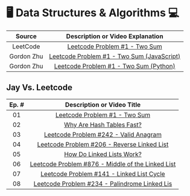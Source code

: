 # 🖥️ Data Structures & Algorithms 💻

|   Source   |                             Description or Video Explanation                              |
| :--------: | :---------------------------------------------------------------------------------------: |
|  LeetCode  |    [Leetcode Problem #1 - Two Sum](https://leetcode.com/problems/two-sum/description)     |
| Gordon Zhu | [Leetcode Problem #1 - Two Sum (JavaScript)](https://www.youtube.com/watch?v=isGKzmwDREg) |
| Gordon Zhu |   [Leetcode Problem #1 - Two Sum (Python)](https://www.youtube.com/watch?v=54yUPn3M0ds)   |

## Jay Vs. Leetcode

| Ep. # |                                                  Description or Video Title                                                   |
| :---: | :---------------------------------------------------------------------------------------------------------------------------: |
|  01   |                        [Leetcode Problem #1 - Two Sum](https://www.commonsensedev.com/jay-vs-leetcode)                        |
|  02   |                 [Why Are Hash Tables Fast?](https://www.commonsensedev.com/jay-vs-leetcode/hash-table-basics)                 |
|  03   |             [Leetcode Problem #242 - Valid Anagram](https://www.commonsensedev.com/jay-vs-leetcode/valid-anagram)             |
|  04   |       [Leetcode Problem #206 - Reverse Linked List](https://www.commonsensedev.com/jay-vs-leetcode/reverse-linked-list)       |
|  05   |                [How Do Linked Lists Work?](https://www.commonsensedev.com/jay-vs-leetcode/linked-list-basics)                 |
|  06   | [Leetcode Problem #876 - Middle of the Linked List](https://www.commonsensedev.com/jay-vs-leetcode/middle-of-the-linked-list) |
|  07   |         [Leetcode Problem #141 - Linked List Cycle](https://www.commonsensedev.com/jay-vs-leetcode/linked-list-cycle)         |
|  08   |    [Leetcode Problem #234 - Palindrome Linked Lis](https://www.commonsensedev.com/jay-vs-leetcode/palindrome-linked-list)     |